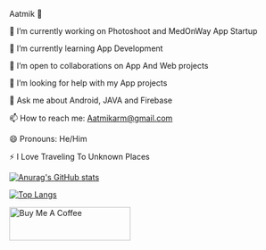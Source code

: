 Aatmik 👋

🔭 I’m currently working on Photoshoot and MedOnWay App Startup 

🌱 I’m currently learning App Development

👯 I’m open to collaborations on App And Web projects

🤔 I’m looking for help with my App projects

💬 Ask me about Android, JAVA and Firebase

📫 How to reach me: Aatmikarm@gmail.com

😄 Pronouns: He/Him

⚡ I Love Traveling To Unknown Places 


[![Anurag's GitHub stats](https://github-readme-stats.vercel.app/api?username=aatmikarm&show_icons=true&theme=radical)](https://github.com/anuraghazra/github-readme-stats)

[![Top Langs](https://github-readme-stats.vercel.app/api/top-langs/?username=aatmikarm&layout=compact&theme=radical)](https://github.com/anuraghazra/github-readme-stats)

<a href="https://www.buymeacoffee.com/aatmik" target="_blank"><img src="https://cdn.buymeacoffee.com/buttons/v2/default-violet.png" alt="Buy Me A Coffee" style="height: 60px !important;width: 217px !important;" ></a>
